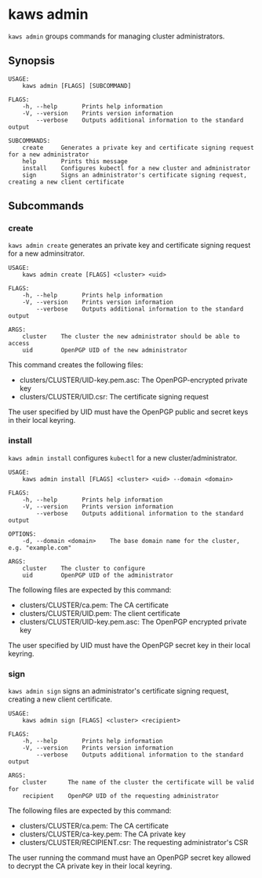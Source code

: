 # kaws admin

`kaws admin` groups commands for managing cluster administrators.

## Synopsis

```
USAGE:
	kaws admin [FLAGS] [SUBCOMMAND]

FLAGS:
    -h, --help       Prints help information
    -V, --version    Prints version information
        --verbose    Outputs additional information to the standard output

SUBCOMMANDS:
    create     Generates a private key and certificate signing request for a new administrator
    help       Prints this message
    install    Configures kubectl for a new cluster and administrator
    sign       Signs an administrator's certificate signing request, creating a new client certificate
```

## Subcommands

### create

`kaws admin create` generates an private key and certificate signing request for a new adminsitrator.

```
USAGE:
	kaws admin create [FLAGS] <cluster> <uid>

FLAGS:
    -h, --help       Prints help information
    -V, --version    Prints version information
        --verbose    Outputs additional information to the standard output

ARGS:
    cluster    The cluster the new administrator should be able to access
    uid        OpenPGP UID of the new administrator
```

This command creates the following files:

* clusters/CLUSTER/UID-key.pem.asc: The OpenPGP-encrypted private key
* clusters/CLUSTER/UID.csr: The certificate signing request

The user specified by UID must have the OpenPGP public and secret keys in their local keyring.

### install

`kaws admin install` configures `kubectl` for a new cluster/administrator.

```
USAGE:
	kaws admin install [FLAGS] <cluster> <uid> --domain <domain>

FLAGS:
    -h, --help       Prints help information
    -V, --version    Prints version information
        --verbose    Outputs additional information to the standard output

OPTIONS:
    -d, --domain <domain>    The base domain name for the cluster, e.g. "example.com"

ARGS:
    cluster    The cluster to configure
    uid        OpenPGP UID of the administrator
```

The following files are expected by this command:

* clusters/CLUSTER/ca.pem: The CA certificate
* clusters/CLUSTER/UID.pem: The client certificate
* clusters/CLUSTER/UID-key.pem.asc: The OpenPGP encrypted private key

The user specified by UID must have the OpenPGP secret key in their local keyring.

### sign

`kaws admin sign` signs an administrator's certificate signing request, creating a new client certificate.

```
USAGE:
	kaws admin sign [FLAGS] <cluster> <recipient>

FLAGS:
    -h, --help       Prints help information
    -V, --version    Prints version information
        --verbose    Outputs additional information to the standard output

ARGS:
    cluster      The name of the cluster the certificate will be valid for
    recipient    OpenPGP UID of the requesting administrator
```

The following files are expected by this command:

* clusters/CLUSTER/ca.pem: The CA certificate
* clusters/CLUSTER/ca-key.pem: The CA private key
* clusters/CLUSTER/RECIPIENT.csr: The requesting administrator's CSR

The user running the command must have an OpenPGP secret key allowed to decrypt the CA private key in their local keyring.
